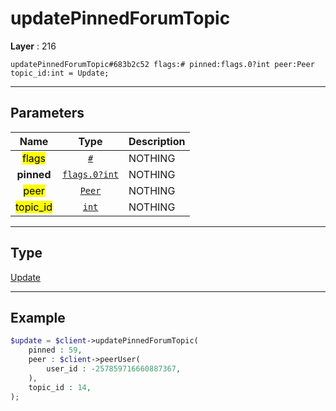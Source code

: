 # updatePinnedForumTopic

**Layer** : 216

```tl
updatePinnedForumTopic#683b2c52 flags:# pinned:flags.0?int peer:Peer topic_id:int = Update;
```

---

## Parameters

| Name | Type | Description |
| :---: | :---: | :--- |
| <mark>flags</mark> | [`#`](type/#) | NOTHING |
| **pinned** | [`flags.0?int`](type/int) | NOTHING |
| <mark>peer</mark> | [`Peer`](type/Peer) | NOTHING |
| <mark>topic_id</mark> | [`int`](type/int) | NOTHING |

---

## Type

[Update](type/Update)

---

## Example

```php
$update = $client->updatePinnedForumTopic(
	pinned : 59,
	peer : $client->peerUser(
		user_id : -257859716660887367,
	),
	topic_id : 14,
);
```